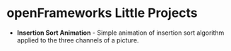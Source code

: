 openFrameworks Little Projects
================

* **Insertion Sort Animation** - Simple animation of insertion sort algorithm applied to the three channels of a picture.
